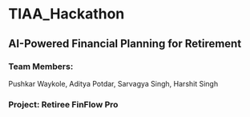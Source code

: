 ﻿# TIAA_Hackathon

## AI-Powered Financial Planning for Retirement

### Team Members:
Pushkar Waykole,
Aditya Potdar,
Sarvagya Singh,
Harshit Singh

### Project: Retiree FinFlow Pro

